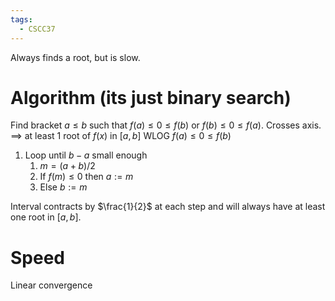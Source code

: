```yaml
---
tags:
  - CSCC37
---
```

Always finds a root, but is slow.
# Algorithm (its just binary search)
Find bracket $a \le b$ such that $f(a)  \le 0 \le f(b)$ or $f(b) \le 0 \le f(a)$. Crosses axis. $\implies$ at least 1 root of $f(x)$ in $[a, b]$
WLOG $f(a)  \le 0 \le f(b)$
1. Loop until $b-a$ small enough
	1. $m = (a + b) / 2$
	2. If $f(m) \le 0$ then $a := m$
	3. Else $b := m$

Interval contracts by $\frac{1}{2}$ at each step and will always have at least one root in $[a, b]$.
# Speed
Linear convergence